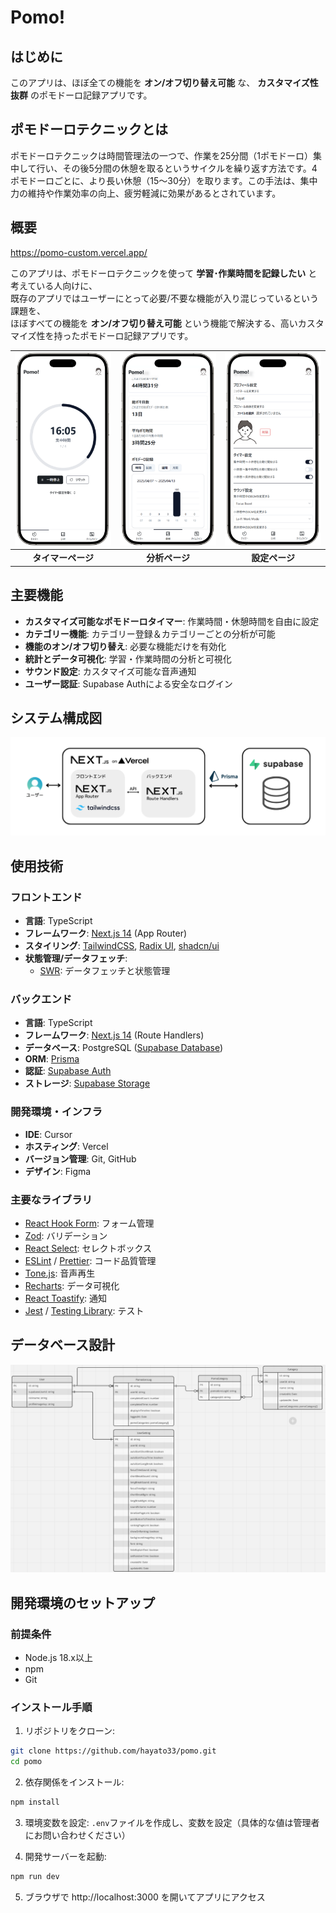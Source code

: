 # Pomo!

## はじめに

このアプリは、ほぼ全ての機能を **オン/オフ切り替え可能** な、 **カスタマイズ性抜群** のポモドーロ記録アプリです。

## ポモドーロテクニックとは

ポモドーロテクニックは時間管理法の一つで、作業を25分間（1ポモドーロ）集中して行い、その後5分間の休憩を取るというサイクルを繰り返す方法です。4ポモドーロごとに、より長い休憩（15〜30分）を取ります。この手法は、集中力の維持や作業効率の向上、疲労軽減に効果があるとされています。

## 概要

https://pomo-custom.vercel.app/

このアプリは、ポモドーロテクニックを使って **学習･作業時間を記録したい** と考えている人向けに、  
既存のアプリではユーザーにとって必要/不要な機能が入り混じっているという課題を、  
ほぼすべての機能を **オン/オフ切り替え可能** という機能で解決する、高いカスタマイズ性を持ったポモドーロ記録アプリです。

| ![タイマーページ](.docs/timer.png) | ![分析ページ](.docs/analysis.png) | ![設定ページ](.docs/setting.png) |
| :--------------------------------: | :-------------------------------: | :------------------------------: |
|         **タイマーページ**         |          **分析ページ**           |          **設定ページ**          |

## 主要機能

- **カスタマイズ可能なポモドーロタイマー**: 作業時間・休憩時間を自由に設定
- **カテゴリー機能**: カテゴリー登録＆カテゴリーごとの分析が可能
- **機能のオン/オフ切り替え**: 必要な機能だけを有効化
- **統計とデータ可視化**: 学習・作業時間の分析と可視化
- **サウンド設定**: カスタマイズ可能な音声通知
- **ユーザー認証**: Supabase Authによる安全なログイン

## システム構成図

![システム構成図](.docs/system.png)

## 使用技術

### フロントエンド

- **言語**: TypeScript
- **フレームワーク**: [Next.js 14](https://nextjs.org/) (App Router)
- **スタイリング**: [TailwindCSS](https://tailwindcss.com/), [Radix UI](https://www.radix-ui.com/), [shadcn/ui](https://ui.shadcn.com/)
- **状態管理/データフェッチ**:
  - [SWR](https://swr.vercel.app/ja): データフェッチと状態管理

### バックエンド

- **言語**: TypeScript
- **フレームワーク**: [Next.js 14](https://nextjs.org/) (Route Handlers)
- **データベース**: PostgreSQL ([Supabase Database](https://supabase.com/docs/guides/database/overview))
- **ORM**: [Prisma](https://www.prisma.io/)
- **認証**: [Supabase Auth](https://supabase.com/docs/guides/auth)
- **ストレージ**: [Supabase Storage](https://supabase.com/docs/guides/storage)

### 開発環境・インフラ

- **IDE**: Cursor
- **ホスティング**: Vercel
- **バージョン管理**: Git, GitHub
- **デザイン**: Figma

### 主要なライブラリ

- [React Hook Form](https://react-hook-form.com/): フォーム管理
- [Zod](https://zod.dev/): バリデーション
- [React Select](https://react-select.com/home): セレクトボックス
- [ESLint](https://eslint.org/) / [Prettier](https://prettier.io/): コード品質管理
- [Tone.js](https://tonejs.github.io/): 音声再生
- [Recharts](https://recharts.org/): データ可視化
- [React Toastify](https://fkhadra.github.io/react-toastify/): 通知
- [Jest](https://jestjs.io/ja/) / [Testing Library](https://testing-library.com/): テスト

## データベース設計

![ER図](.docs/er-diagram.png)

## 開発環境のセットアップ

### 前提条件

- Node.js 18.x以上
- npm
- Git

### インストール手順

1. リポジトリをクローン:

```bash
git clone https://github.com/hayato33/pomo.git
cd pomo
```

2. 依存関係をインストール:

```bash
npm install
```

3. 環境変数を設定:
   `.env`ファイルを作成し、変数を設定（具体的な値は管理者にお問い合わせください）

4. 開発サーバーを起動:

```bash
npm run dev
```

5. ブラウザで http://localhost:3000 を開いてアプリにアクセス
